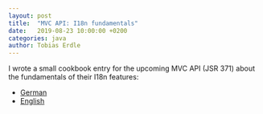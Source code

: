 ```yaml
---
layout: post
title:  "MVC API: I18n fundamentals"
date:   2019-08-23 10:00:00 +0200
categories: java
author: Tobias Erdle
---
```


I wrote a small cookbook entry for the upcoming MVC API (JSR 371) about
the fundamentals of their I18n features:

- [German](https://www.mvc-spec.org/learn/cookbook/multilang_de.html)
- [English](https://www.mvc-spec.org/learn/cookbook/multilang_en.html)